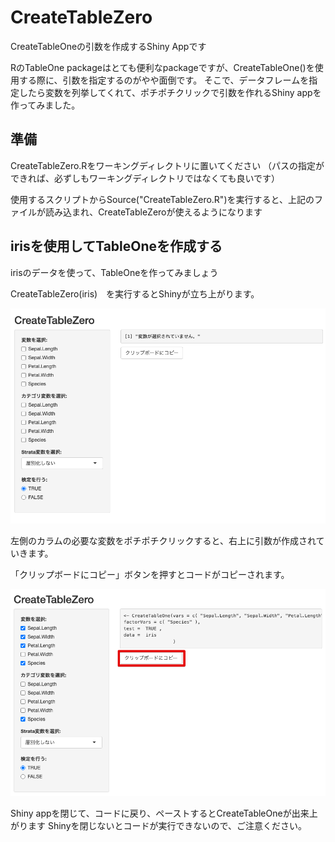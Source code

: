 # CreateTableZero
CreateTableOneの引数を作成するShiny Appです

RのTableOne packageはとても便利なpackageですが、CreateTableOne()を使用する際に、引数を指定するのがやや面倒です。
そこで、データフレームを指定したら変数を列挙してくれて、ポチポチクリックで引数を作れるShiny appを作ってみました。

## 準備
CreateTableZero.Rをワーキングディレクトリに置いてください
（パスの指定ができれば、必ずしもワーキングディレクトリではなくても良いです）

使用するスクリプトからSource("CreateTableZero.R")を実行すると、上記のファイルが読み込まれ、CreateTableZeroが使えるようになります

## irisを使用してTableOneを作成する
irisのデータを使って、TableOneを作ってみましょう

CreateTableZero(iris)　を実行するとShinyが立ち上がります。

![Zero1](zero1.png)

左側のカラムの必要な変数をポチポチクリックすると、右上に引数が作成されていきます。

「クリップボードにコピー」ボタンを押すとコードがコピーされます。

![Zero1](zero2.png)

Shiny appを閉じて、コードに戻り、ペーストするとCreateTableOneが出来上がります
Shinyを閉じないとコードが実行できないので、ご注意ください。
